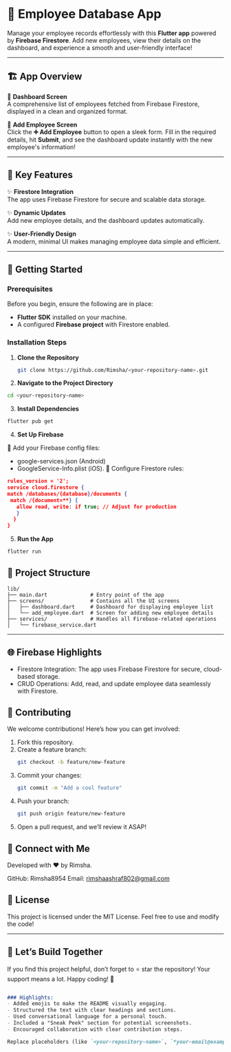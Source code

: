 # 🚀 Employee Database App  

Manage your employee records effortlessly with this **Flutter app** powered by **Firebase Firestore**. Add new employees, view their details on the dashboard, and experience a smooth and user-friendly interface!  

---

## 🏗️ App Overview  

🔹 **Dashboard Screen**  
A comprehensive list of employees fetched from Firebase Firestore, displayed in a clean and organized format.  

🔹 **Add Employee Screen**  
Click the **➕ Add Employee** button to open a sleek form. Fill in the required details, hit **Submit**, and see the dashboard update instantly with the new employee's information!  

---

## 🌟 Key Features  

✨ **Firestore Integration**  
The app uses Firebase Firestore for secure and scalable data storage.  

✨ **Dynamic Updates**  
Add new employee details, and the dashboard updates automatically.  

✨ **User-Friendly Design**  
A modern, minimal UI makes managing employee data simple and efficient.  

---

## 🚀 Getting Started  

### Prerequisites  
Before you begin, ensure the following are in place:  
- **Flutter SDK** installed on your machine.  
- A configured **Firebase project** with Firestore enabled.  

### Installation Steps  

1. **Clone the Repository**
   ```bash
   git clone https://github.com/Rimsha/<your-repository-name>.git
2. **Navigate to the Project Directory**
```bash
cd <your-repository-name>
```
3. **Install Dependencies**

```bash
flutter pub get
```
4. **Set Up Firebase**

🔹 Add your Firebase config files:
   - google-services.json (Android)
   - GoogleService-Info.plist (iOS).
🔹 Configure Firestore rules:
   ```json
   rules_version = '2';
   service cloud.firestore {
   match /databases/{database}/documents {
    match /{document=**} {
      allow read, write: if true; // Adjust for production
      }
     }
   }
   ```
5. **Run the App**
```bash
flutter run
```

## 📂 Project Structure
``` plaintext
lib/
├── main.dart              # Entry point of the app
├── screens/               # Contains all the UI screens
│   ├── dashboard.dart     # Dashboard for displaying employee list
│   └── add_employee.dart  # Screen for adding new employee details
├── services/              # Handles all Firebase-related operations
│   └── firebase_service.dart
```
---

## 🌐 Firebase Highlights
 - Firestore Integration:
   The app uses Firebase Firestore for secure, cloud-based storage.
 - CRUD Operations:
   Add, read, and update employee data seamlessly with Firestore.
## 🤝 Contributing
We welcome contributions! Here’s how you can get involved:

1. Fork this repository.
2. Create a feature branch:
   ```bash
   git checkout -b feature/new-feature
   ```
3. Commit your changes:
   ```bash
   git commit -m "Add a cool feature"
   ```
4. Push your branch:
   ```bash
   git push origin feature/new-feature
   ```
5. Open a pull request, and we’ll review it ASAP!

## 💌 Connect with Me
Developed with ❤️ by Rimsha.

GitHub: Rimsha8954
Email: rimshaashraf802@gmail.com

## 📜 License
This project is licensed under the MIT License. Feel free to use and modify the code!

---


## 🌟 Let’s Build Together
If you find this project helpful, don’t forget to ⭐ star the repository! Your support means a lot. Happy coding! 🎉

```markdown

### Highlights:
- Added emojis to make the README visually engaging.
- Structured the text with clear headings and sections.
- Used conversational language for a personal touch.
- Included a "Sneak Peek" section for potential screenshots.
- Encouraged collaboration with clear contribution steps.  

Replace placeholders (like `<your-repository-name>`, `*your-email@example.com*`) and add screenshots for the best results! 🚀

```
